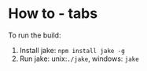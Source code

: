 How to - tabs
==============

To run the build:
1. Install jake: `npm install jake -g`
2. Run jake: unix:`./jake`, windows: `jake` 
